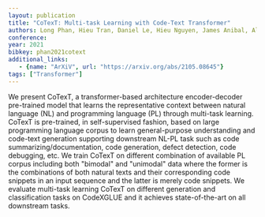 ```yaml
---
layout: publication
title: "CoTexT: Multi-task Learning with Code-Text Transformer"
authors: Long Phan, Hieu Tran, Daniel Le, Hieu Nguyen, James Anibal, Alec Peltekian, Yanfang Ye
conference:
year: 2021
bibkey: phan2021cotext
additional_links:
   - {name: "ArXiV", url: "https://arxiv.org/abs/2105.08645"}
tags: ["Transformer"]
---
```

We present CoTexT, a transformer-based architecture encoder-decoder pre-trained model that learns the representative context between natural language (NL) and programming language (PL) through multi-task learning. CoTexT is pre-trained, in self-supervised fashion, based on large programming language corpus to learn general-purpose understanding and code-text generation supporting downstream NL-PL task such as code summarizing/documentation, code generation, defect detection, code debugging, etc. We train CoTexT on different combination of available PL corpus including both "bimodal" and "unimodal" data where the former is the combinations of both natural texts and their corresponding code snippets in an input sequence and the latter is merely code snippets. We evaluate multi-task learning CoTexT on different generation and classification tasks on CodeXGLUE and it achieves state-of-the-art on all downstream tasks. 

